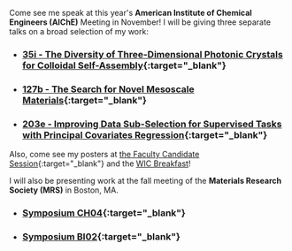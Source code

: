 Come see me speak at this year's **American Institute of Chemical Engineers (AIChE)** Meeting in November! I will be giving three separate talks on a broad selection of my work:

* ### [35i - The Diversity of Three-Dimensional Photonic Crystals for Colloidal Self-Assembly](https://aiche.confex.com/aiche/2021/meetingapp.cgi/Paper/630237){:target="_blank"}
* ### [127b - The Search for Novel Mesoscale Materials](https://aiche.confex.com/aiche/2021/meetingapp.cgi/Paper/629710){:target="_blank"}
* ### [203e - Improving Data Sub-Selection for Supervised Tasks with Principal Covariates Regression](https://aiche.confex.com/aiche/2021/meetingapp.cgi/Paper/627282){:target="_blank"}

Also, come see my posters at [the Faculty Candidate Session](https://aiche.confex.com/aiche/2021/meetingapp.cgi/Paper/639445){:target="_blank"} and the [WIC Breakfast](https://aiche.confex.com/aiche/2021/meetingapp.cgi/Session/48587)!

I will also be presenting work at the fall meeting of the **Materials Research Society (MRS)** in Boston, MA.

* ### [Symposium CH04](https://www.mrs.org/meetings-events/fall-meetings-exhibits/2021-mrs-fall-meeting/call-for-papers/2021_mrs_fall_meeting/ch04){:target="_blank"}
* ### [Symposium BI02](https://www.mrs.org/meetings-events/fall-meetings-exhibits/2021-mrs-fall-meeting/call-for-papers/detail/2021_mrs_fall_meeting/bi02/Symposium_BI02){:target="_blank"}
